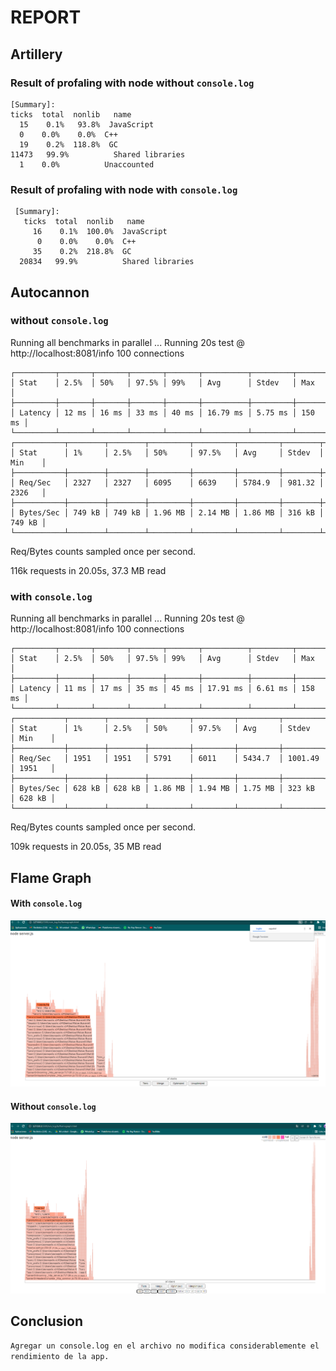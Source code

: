 # REPORT

## Artillery

### Result of profaling with node without `console.log`

```
[Summary]:
ticks  total  nonlib   name
  15    0.1%   93.8%  JavaScript
  0    0.0%    0.0%  C++
  19    0.2%  118.8%  GC
11473   99.9%          Shared libraries
  1    0.0%          Unaccounted

```

### Result of profaling with node with `console.log`

```
 [Summary]:
   ticks  total  nonlib   name
     16    0.1%  100.0%  JavaScript
      0    0.0%    0.0%  C++
     35    0.2%  218.8%  GC
  20834   99.9%          Shared libraries

```

## Autocannon

### without `console.log`

Running all benchmarks in parallel ...
Running 20s test @ http://localhost:8081/info
100 connections
```
┌─────────┬───────┬───────┬───────┬───────┬──────────┬─────────┬────────┐
│ Stat    │ 2.5%  │ 50%   │ 97.5% │ 99%   │ Avg      │ Stdev   │ Max    │
├─────────┼───────┼───────┼───────┼───────┼──────────┼─────────┼────────┤
│ Latency │ 12 ms │ 16 ms │ 33 ms │ 40 ms │ 16.79 ms │ 5.75 ms │ 150 ms │
└─────────┴───────┴───────┴───────┴───────┴──────────┴─────────┴────────┘
┌───────────┬────────┬────────┬─────────┬─────────┬─────────┬────────┬────────┐
│ Stat      │ 1%     │ 2.5%   │ 50%     │ 97.5%   │ Avg     │ Stdev  │ Min    │
├───────────┼────────┼────────┼─────────┼─────────┼─────────┼────────┼────────┤
│ Req/Sec   │ 2327   │ 2327   │ 6095    │ 6639    │ 5784.9  │ 981.32 │ 2326   │
├───────────┼────────┼────────┼─────────┼─────────┼─────────┼────────┼────────┤
│ Bytes/Sec │ 749 kB │ 749 kB │ 1.96 MB │ 2.14 MB │ 1.86 MB │ 316 kB │ 749 kB │
└───────────┴────────┴────────┴─────────┴─────────┴─────────┴────────┴────────┘
```
Req/Bytes counts sampled once per second.

116k requests in 20.05s, 37.3 MB read

### with `console.log`

Running all benchmarks in parallel ...
Running 20s test @ http://localhost:8081/info
100 connections
```
┌─────────┬───────┬───────┬───────┬───────┬──────────┬─────────┬────────┐
│ Stat    │ 2.5%  │ 50%   │ 97.5% │ 99%   │ Avg      │ Stdev   │ Max    │
├─────────┼───────┼───────┼───────┼───────┼──────────┼─────────┼────────┤
│ Latency │ 11 ms │ 17 ms │ 35 ms │ 45 ms │ 17.91 ms │ 6.61 ms │ 158 ms │
└─────────┴───────┴───────┴───────┴───────┴──────────┴─────────┴────────┘
┌───────────┬────────┬────────┬─────────┬─────────┬─────────┬─────────┬────────┐
│ Stat      │ 1%     │ 2.5%   │ 50%     │ 97.5%   │ Avg     │ Stdev   │ Min    │
├───────────┼────────┼────────┼─────────┼─────────┼─────────┼─────────┼────────┤
│ Req/Sec   │ 1951   │ 1951   │ 5791    │ 6011    │ 5434.7  │ 1001.49 │ 1951   │
├───────────┼────────┼────────┼─────────┼─────────┼─────────┼─────────┼────────┤
│ Bytes/Sec │ 628 kB │ 628 kB │ 1.86 MB │ 1.94 MB │ 1.75 MB │ 323 kB  │ 628 kB │
└───────────┴────────┴────────┴─────────┴─────────┴─────────┴─────────┴────────┘
```

Req/Bytes counts sampled once per second.

109k requests in 20.05s, 35 MB read

## Flame Graph

#### With `console.log`

![](/graphs/con_log.png)

#### Without `console.log`

![](/graphs/sin_log.png)

## Conclusion

`
  Agregar un console.log en el archivo no modifica considerablemente el rendimiento de la app.
`